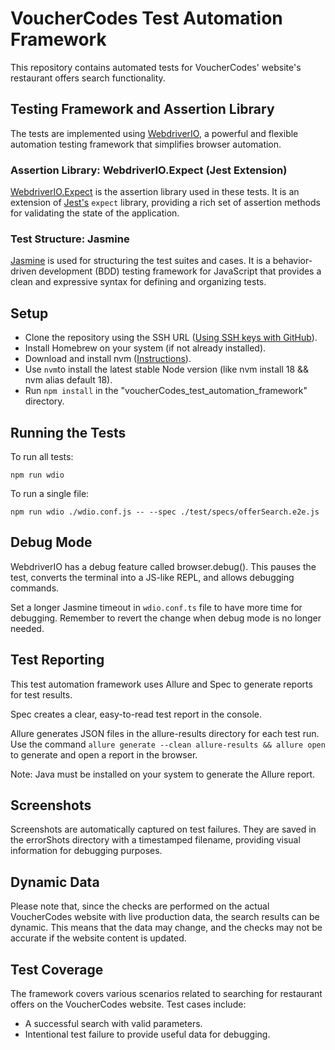 # VoucherCodes Test Automation Framework

This repository contains automated tests for VoucherCodes' website's restaurant offers search functionality. 

## Testing Framework and Assertion Library

The tests are implemented using [WebdriverIO](https://webdriver.io/), a powerful and flexible automation testing framework that simplifies browser automation. 

### Assertion Library: WebdriverIO.Expect (Jest Extension)

[WebdriverIO.Expect]([https://webdriver.io/docs/api/expect.html](https://webdriver.io/docs/api/expect-webdriverio/#browser-matchers)) is the assertion library used in these tests. It is an extension of [Jest's](https://jestjs.io/) `expect` library, providing a rich set of assertion methods for validating the state of the application.

### Test Structure: Jasmine

[Jasmine](https://jasmine.github.io/) is used for structuring the test suites and cases. It is a behavior-driven development (BDD) testing framework for JavaScript that provides a clean and expressive syntax for defining and organizing tests.

## Setup

- Clone the repository using the SSH URL ([Using SSH keys with GitHub](https://docs.github.com/en/authentication/connecting-to-github-with-ssh)).
- Install Homebrew on your system (if not already installed).
- Download and install nvm ([Instructions](https://github.com/nvm-sh/nvm)).
- Use `nvm`to install the latest stable Node version (like nvm install 18 && nvm alias default 18).
- Run `npm install` in the "voucherCodes_test_automation_framework" directory.

## Running the Tests

To run all tests:

`npm run wdio`

To run a single file:

`npm run wdio ./wdio.conf.js -- --spec ./test/specs/offerSearch.e2e.js`

## Debug Mode

WebdriverIO has a debug feature called browser.debug(). This pauses the test, converts the terminal into a JS-like REPL, and allows debugging commands.

Set a longer Jasmine timeout in `wdio.conf.ts` file to have more time for debugging. Remember to revert the change when debug mode is no longer needed.

## Test Reporting

This test automation framework uses Allure and Spec to generate reports for test results.

Spec creates a clear, easy-to-read test report in the console.

Allure generates JSON files in the allure-results directory for each test run. Use the command `allure generate --clean allure-results && allure open` to generate and open a report in the browser.

Note: Java must be installed on your system to generate the Allure report.

## Screenshots

Screenshots are automatically captured on test failures. They are saved in the errorShots directory with a timestamped filename, providing visual information for debugging purposes.

## Dynamic Data

Please note that, since the checks are performed on the actual VoucherCodes website with live production data, the search results can be dynamic. This means that the data may change, and the checks may not be accurate if the website content is updated.

## Test Coverage

The framework covers various scenarios related to searching for restaurant offers on the VoucherCodes website. Test cases include:

- A successful search with valid parameters.
- Intentional test failure to provide useful data for debugging.
